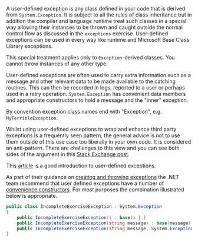A user-defined exception is any class defined in your code that is derived from `System.Exception`. It is subject to all the rules of class inheritance but in addition the compiler and language runtime treat such classes in a special way allowing their instances to be thrown and caught outside the normal control flow as discussed in the `exceptions` exercise. User-defined exceptions can be used in every way like runtime and Microsoft Base Class Library exceptions.

This special treatment applies only to `Exception`-derived classes. You cannot throw instances of any other type.

User-defined exceptions are often used to carry extra information such as a message and other relevant data to be made available to the catching routines. This can then be recorded in logs, reported to a user or perhaps used in a retry operation. `System.Exception` has convenient data members and appropriate constructors to hold a message and the "inner" exception.

By convention exception class names end with "Exception", e.g. `MyTerribleException`.

Whilst using user-defined exceptions to wrap and enhance third party exceptions is a frequently seen pattern, the general advice is not to use them outside of this use case too liberally in your own code. It is considered an anti-pattern. There are challenges to this view and you can see both sides of the argument in this [Stack Exchange post][se-exceptions].

This [article][create-user-defined-exceptions] is a good introduction to user-defined exceptions.

As part of their guidance on [creating and throwing exceptions][exceptions-guidance] the .NET team recommend that user defined exceptions have a number of [convenience constructors][convenience-constructors]. For most purposes the combination illustrated below is appropriate.

```csharp
public class IncompleteExerciseException : System.Exception
{
    public IncompleteExerciseException() : base() { }
    public IncompleteExerciseException(string message) : base(message) { }
    public IncompleteExerciseException(string message, System.Exception inner) : base(message, inner) { }
}
```

[create-user-defined-exceptions]: https://docs.microsoft.com/en-us/dotnet/standard/exceptions/how-to-create-user-defined-exceptions
[se-exceptions]: https://softwareengineering.stackexchange.com/questions/189222/are-exceptions-as-control-flow-considered-a-serious-antipattern-if-so-why
[exceptions-guidance]: https://docs.microsoft.com/en-us/dotnet/csharp/programming-guide/exceptions/creating-and-throwing-exceptions
[convenience-constructors]: https://docs.microsoft.com/en-us/dotnet/csharp/programming-guide/exceptions/creating-and-throwing-exceptions#defining-exception-classes
